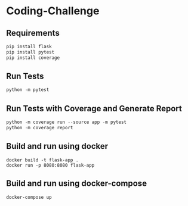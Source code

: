 # Coding-Challenge
## Requirements


```bash
pip install flask
pip install pytest
pip install coverage
```

## Run Tests

```python
python -m pytest
```

## Run Tests with Coverage and Generate Report
```python
python -m coverage run --source app -m pytest
python -m coverage report
```

## Build and run using docker
```
docker build -t flask-app .
docker run -p 8080:8080 flask-app
```

## Build and run using docker-compose
```
docker-compose up
```